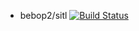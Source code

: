 

- bebop2/sitl
[![Build Status](https://travis-ci.org/WindhoverLabs/airliner.svg?branch=integration%2FWINDEV-758-flight-test-12)](https://travis-ci.org/WindhoverLabs/airliner)
